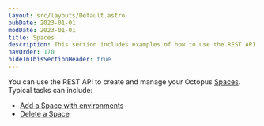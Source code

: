 ```yaml
---
layout: src/layouts/Default.astro
pubDate: 2023-01-01
modDate: 2023-01-01
title: Spaces
description: This section includes examples of how to use the REST API to create and manage spaces in Octopus.
navOrder: 170
hideInThisSectionHeader: true
---
```

You can use the REST API to create and manage your Octopus [Spaces](/docs/administration/spaces). Typical tasks can include:

- [Add a Space with environments](/docs/octopus-rest-api/examples/spaces/add-a-space-with-environments)
- [Delete a Space](/docs/octopus-rest-api/examples/spaces/delete-a-space)